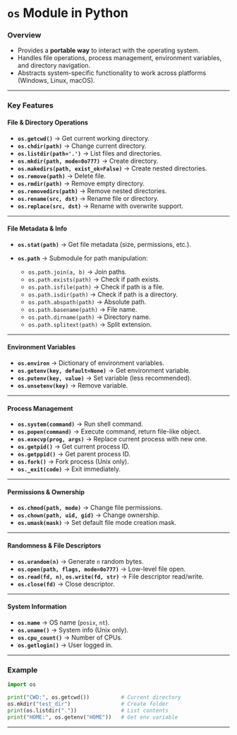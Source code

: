 # `os` Module in Python

### Overview

* Provides a **portable way** to interact with the operating system.
* Handles file operations, process management, environment variables, and directory navigation.
* Abstracts system-specific functionality to work across platforms (Windows, Linux, macOS).

---

### Key Features

#### File & Directory Operations

* **`os.getcwd()`** → Get current working directory.
* **`os.chdir(path)`** → Change current directory.
* **`os.listdir(path='.')`** → List files and directories.
* **`os.mkdir(path, mode=0o777)`** → Create directory.
* **`os.makedirs(path, exist_ok=False)`** → Create nested directories.
* **`os.remove(path)`** → Delete file.
* **`os.rmdir(path)`** → Remove empty directory.
* **`os.removedirs(path)`** → Remove nested directories.
* **`os.rename(src, dst)`** → Rename file or directory.
* **`os.replace(src, dst)`** → Rename with overwrite support.

---

#### File Metadata & Info

* **`os.stat(path)`** → Get file metadata (size, permissions, etc.).
* **`os.path`** → Submodule for path manipulation:

  * `os.path.join(a, b)` → Join paths.
  * `os.path.exists(path)` → Check if path exists.
  * `os.path.isfile(path)` → Check if path is a file.
  * `os.path.isdir(path)` → Check if path is a directory.
  * `os.path.abspath(path)` → Absolute path.
  * `os.path.basename(path)` → File name.
  * `os.path.dirname(path)` → Directory name.
  * `os.path.splitext(path)` → Split extension.

---

#### Environment Variables

* **`os.environ`** → Dictionary of environment variables.
* **`os.getenv(key, default=None)`** → Get environment variable.
* **`os.putenv(key, value)`** → Set variable (less recommended).
* **`os.unsetenv(key)`** → Remove variable.

---

#### Process Management

* **`os.system(command)`** → Run shell command.
* **`os.popen(command)`** → Execute command, return file-like object.
* **`os.execvp(prog, args)`** → Replace current process with new one.
* **`os.getpid()`** → Get current process ID.
* **`os.getppid()`** → Get parent process ID.
* **`os.fork()`** → Fork process (Unix only).
* **`os._exit(code)`** → Exit immediately.

---

#### Permissions & Ownership

* **`os.chmod(path, mode)`** → Change file permissions.
* **`os.chown(path, uid, gid)`** → Change ownership.
* **`os.umask(mask)`** → Set default file mode creation mask.

---

#### Randomness & File Descriptors

* **`os.urandom(n)`** → Generate `n` random bytes.
* **`os.open(path, flags, mode=0o777)`** → Low-level file open.
* **`os.read(fd, n)`**, **`os.write(fd, str)`** → File descriptor read/write.
* **`os.close(fd)`** → Close descriptor.

---

#### System Information

* **`os.name`** → OS name (`posix`, `nt`).
* **`os.uname()`** → System info (Unix only).
* **`os.cpu_count()`** → Number of CPUs.
* **`os.getlogin()`** → User logged in.

---

### Example

```python
import os

print("CWD:", os.getcwd())          # Current directory
os.mkdir("test_dir")                # Create folder
print(os.listdir("."))              # List contents
print("HOME:", os.getenv("HOME"))   # Get env variable
```

---
